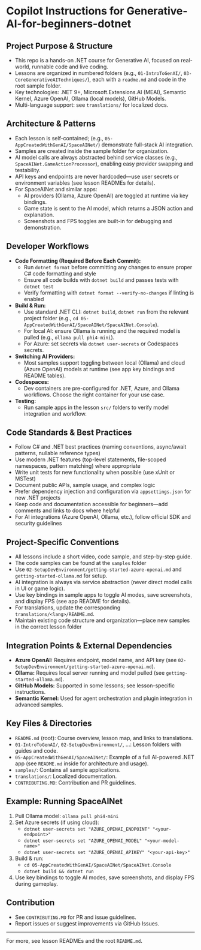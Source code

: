 
# Copilot Instructions for Generative-AI-for-beginners-dotnet

## Project Purpose & Structure
- This repo is a hands-on .NET course for Generative AI, focused on real-world, runnable code and live coding.
- Lessons are organized in numbered folders (e.g., `01-IntroToGenAI/`, `03-CoreGenerativeAITechniques/`), each with a `readme.md` and code in the root sample folder.
- Key technologies: .NET 9+, Microsoft.Extensions.AI (MEAI), Semantic Kernel, Azure OpenAI, Ollama (local models), GitHub Models.
- Multi-language support: see `translations/` for localized docs.

## Architecture & Patterns
- Each lesson is self-contained; (e.g., `05-AppCreatedWithGenAI/SpaceAINet/`) demonstrate full-stack AI integration.
- Samples are created inside the sample folder for organization.
- AI model calls are always abstracted behind service classes (e.g., `SpaceAINet.GameActionProcessor`), enabling easy provider swapping and testability.
- API keys and endpoints are never hardcoded—use user secrets or environment variables (see lesson READMEs for details).
- For SpaceAINet and similar apps:
  - AI providers (Ollama, Azure OpenAI) are toggled at runtime via key bindings.
  - Game state is sent to the AI model, which returns a JSON action and explanation.
  - Screenshots and FPS toggles are built-in for debugging and demonstration.

## Developer Workflows
- **Code Formatting (Required Before Each Commit):**
  - Run `dotnet format` before committing any changes to ensure proper C# code formatting and style
  - Ensure all code builds with `dotnet build` and passes tests with `dotnet test`
  - Verify formatting with `dotnet format --verify-no-changes` if linting is enabled
- **Build & Run:**
  - Use standard .NET CLI: `dotnet build`, `dotnet run` from the relevant project folder (e.g., `cd 05-AppCreatedWithGenAI/SpaceAINet/SpaceAINet.Console`).
  - For local AI: ensure Ollama is running and the required model is pulled (e.g., `ollama pull phi4-mini`).
  - For Azure: set secrets via `dotnet user-secrets` or Codespaces secrets.
- **Switching AI Providers:**
  - Most samples support toggling between local (Ollama) and cloud (Azure OpenAI) models at runtime (see app key bindings and README tables).
- **Codespaces:**
  - Dev containers are pre-configured for .NET, Azure, and Ollama workflows. Choose the right container for your use case.
- **Testing:**
  - Run sample apps in the lesson `src/` folders to verify model integration and workflow.

## Code Standards & Best Practices
- Follow C# and .NET best practices (naming conventions, async/await patterns, nullable reference types)
- Use modern .NET features (top-level statements, file-scoped namespaces, pattern matching) where appropriate
- Write unit tests for new functionality when possible (use xUnit or MSTest)
- Document public APIs, sample usage, and complex logic
- Prefer dependency injection and configuration via `appsettings.json` for new .NET projects
- Keep code and documentation accessible for beginners—add comments and links to docs where helpful
- For AI integrations (Azure OpenAI, Ollama, etc.), follow official SDK and security guidelines

## Project-Specific Conventions
- All lessons include a short video, code sample, and step-by-step guide.
- The code samples can be found at the `samples` folder
- Use `02-SetupDevEnvironment/getting-started-azure-openai.md` and `getting-started-ollama.md` for setup.
- AI integration is always via service abstraction (never direct model calls in UI or game logic).
- Use key bindings in sample apps to toggle AI modes, save screenshots, and display FPS (see app README for details).
- For translations, update the corresponding `translations/<lang>/README.md`.
- Maintain existing code structure and organization—place new samples in the correct lesson folder

## Integration Points & External Dependencies
- **Azure OpenAI:** Requires endpoint, model name, and API key (see `02-SetupDevEnvironment/getting-started-azure-openai.md`).
- **Ollama:** Requires local server running and model pulled (see `getting-started-ollama.md`).
- **GitHub Models:** Supported in some lessons; see lesson-specific instructions.
- **Semantic Kernel:** Used for agent orchestration and plugin integration in advanced samples.

## Key Files & Directories
- `README.md` (root): Course overview, lesson map, and links to translations.
- `01-IntroToGenAI/`, `02-SetupDevEnvironment/`, ...: Lesson folders with guides and code.
- `05-AppCreatedWithGenAI/SpaceAINet/`: Example of a full AI-powered .NET app (see `README.md` inside for architecture and usage).
- `samples/`: Contains all sample applications.
- `translations/`: Localized documentation.
- `CONTRIBUTING.MD`: Contribution and PR guidelines.

## Example: Running SpaceAINet
1. Pull Ollama model: `ollama pull phi4-mini`
2. Set Azure secrets (if using cloud):
   - `dotnet user-secrets set "AZURE_OPENAI_ENDPOINT" "<your-endpoint>"`
   - `dotnet user-secrets set "AZURE_OPENAI_MODEL" "<your-model-name>"`
   - `dotnet user-secrets set "AZURE_OPENAI_APIKEY" "<your-api-key>"`
3. Build & run:
   - `cd 05-AppCreatedWithGenAI/SpaceAINet/SpaceAINet.Console`
   - `dotnet build && dotnet run`
4. Use key bindings to toggle AI modes, save screenshots, and display FPS during gameplay.

## Contribution
- See `CONTRIBUTING.MD` for PR and issue guidelines.
- Report issues or suggest improvements via GitHub Issues.

---
For more, see lesson READMEs and the root `README.md`.
